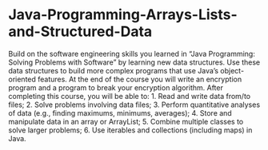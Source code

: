 # Java-Programming-Arrays-Lists-and-Structured-Data
Build on the software engineering skills you learned in “Java Programming: Solving Problems with Software” by learning new data structures. Use these data structures to build more complex programs that use Java’s object-oriented features. At the end of the course you will write an encryption program and a program to break your encryption algorithm.  After completing this course, you will be able to: 1. Read and write data from/to files; 2. Solve problems involving data files; 3. Perform quantitative analyses of data (e.g., finding maximums, minimums, averages);  4. Store and manipulate data in an array or ArrayList; 5. Combine multiple classes to solve larger problems; 6. Use iterables and collections (including maps) in Java.
